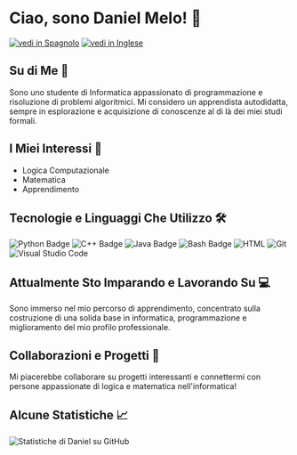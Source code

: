# Ciao, sono Daniel Melo! 👋

[![vedi in Spagnolo](https://img.shields.io/badge/-Vedi%20in%20Spagnolo-05122A?style=flat&logo=esph)](https://github.com/estfloyd/my_personal_repo/blob/main/README.es.md)
[![vedi in Inglese](https://img.shields.io/badge/-Vedi%20in%20Inglese-05122A?style=flat&logo=esph)](https://github.com/estfloyd/my_personal_repo/blob/main/README.md)

## Su di Me 🚀

Sono uno studente di Informatica appassionato di programmazione e risoluzione di problemi algoritmici. Mi considero un apprendista autodidatta, sempre in esplorazione e acquisizione di conoscenze al di là dei miei studi formali.

## I Miei Interessi 🧠

- Logica Computazionale
- Matematica
- Apprendimento

## Tecnologie e Linguaggi Che Utilizzo 🛠️
![Python Badge](https://img.shields.io/badge/-Python-05122A?style=flat&logo=Python&logoColor=3776AB)
![C++ Badge](https://img.shields.io/badge/-C++-05122A?style=flat&logo=C%2B%2B&logoColor=00599C)
![Java Badge](https://img.shields.io/badge/-Java-05122A?style=flat&logo=Java&logoColor=007396)
![Bash Badge](https://img.shields.io/badge/-Bash-05122A?style=flat&logo=GNU%20Bash&logoColor=4EAA25)
![HTML](https://img.shields.io/badge/-HTML-05122A?style=flat&logo=HTML5)
![Git](https://img.shields.io/badge/-Git-05122A?style=flat&logo=git)
![Visual Studio Code](https://img.shields.io/badge/-Visual%20Studio%20Code-05122A?style=flat&logo=visual-studio-code&logoColor=007ACC)

## Attualmente Sto Imparando e Lavorando Su 💻

Sono immerso nel mio percorso di apprendimento, concentrato sulla costruzione di una solida base in informatica, programmazione e miglioramento del mio profilo professionale.

## Collaborazioni e Progetti 🤝

Mi piacerebbe collaborare su progetti interessanti e connettermi con persone appassionate di logica e matematica nell'informatica!

## Alcune Statistiche 📈

![Statistiche di Daniel su GitHub](https://github-readme-stats.vercel.app/api?username=estfloyd)
